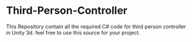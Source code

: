 # Third-Person-Controller

This Repository contain all the required C# code for third person controller in Unity 3d. feel free to use this source for your project.

